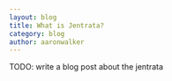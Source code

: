```yaml
---
layout: blog
title: What is Jentrata?
category: blog
author: aaronwalker
---
```


TODO: write a blog post about the jentrata

